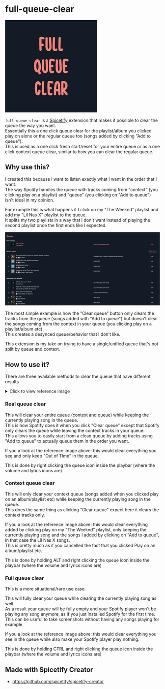 # full-queue-clear

![preview](https://raw.githubusercontent.com/Resxt/Spicetify-Extensions/main/full-queue-clear/assets/preview.png)

`full-queue-clear` is a [Spicetify](https://spicetify.app/) extension that makes it possible to clear the queue the way you want.  
Essentially this a one click queue clear for the playlist/album you clicked play on alone or the regular queue too (songs added by clicking "Add to queue").  
This is used as a one click fresh start/reset for your entire queue or as a one click context queue clear, similar to how you can clear the regular queue.

## Why use this?

I created this because I want to listen exactly what I want in the order that I want.  
The way Spotify handles the queue with tracks coming from "context" (you clicking play on a playlist) and "queue" (you clicking on "Add to queue") isn't ideal in my opinion.  

For example this is what happens if I click on my "The Weeknd" playlist and add my "Lil Nas X" playlist to the queue.  
It splits my two playlists in a way that I don't want instead of playing the second playlist once the first ends like I expected.  

![info1](https://raw.githubusercontent.com/Resxt/Spicetify-Extensions/main/full-queue-clear/assets/info1.png)

The most simple example is how the "Clear queue" button only clears the tracks from the queue (songs added with "Add to queue") but doesn't clear the songs coming from the context in your queue (you clicking play on a playlist/album etc).  
This creates a desynced queue/behavior that I don't like.  

This extension is my take on trying to have a single/unified queue that's not split by queue and context.  

## How to use it?

There are three available methods to clear the queue that have different results

<details><summary>Click to view reference image</summary>

![info1](https://raw.githubusercontent.com/Resxt/Spicetify-Extensions/main/full-queue-clear/assets/info1.png)

</details>  

### Real queue clear

This will clear your entire queue (context and queue) while keeping the currently playing song in the queue.  
This is how Spotify does it when you click "Clear queue" except that Spotify only clears the queue while leaving the context tracks in your queue.  
This allows you to easily start from a clean queue by adding tracks using "Add to queue" to actually queue them in the order you want.  

If you a look at the reference image above: this would clear everything you see and only keep "Out of Time" in the queue.

This is done by right clicking the queue icon inside the playbar (where the volume and lyrics icons are)

### Context queue clear

This will only clear your context queue (songs added when you clicked play on an album/playlist etc) while keeping the currently playing song in the queue.  
This does the same thing as clicking "Clear queue" expect here it clears the context tracks only.  

If you a look at the reference image above: this would clear everything added by clicking play on my "The Weeknd" playlist, only keeping the currently playing song and the songs I added by clicking on "Add to queue", in that case the Lil Nas X songs.  
This is pretty much as if you cancelled the fact that you clicked Play on an album/playlist etc.  

This is done by holding ALT and right clicking the queue icon inside the playbar (where the volume and lyrics icons are)

### Full queue clear

This is a more situational/rare use case.  

This will fully clear your queue while clearing the currently playing song as well.  
As a result your queue will be fully empty and your Spotify player won't be playing any song anymore, as if you just installed Spotify for the first time.  
This can be useful to take screenshots without having any songs playing for example.

If you a look at the reference image above: this would clear everything you see in the queue while also make your Spotify player play nothing.

This is done by holding CTRL and right clicking the queue icon inside the playbar (where the volume and lyrics icons are)

## Made with Spicetify Creator

- <https://github.com/spicetify/spicetify-creator>
